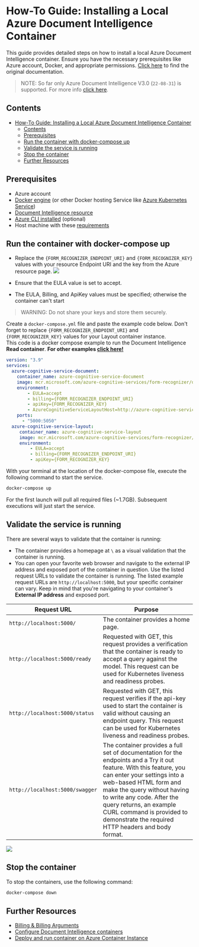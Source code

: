 # How-To Guide: Installing a Local Azure Document Intelligence Container

This guide provides detailed steps on how to install a local Azure Document Intelligence container. Ensure you have the necessary prerequisites like Azure account, Docker, and appropriate permissions. [Click here](https://learn.microsoft.com/en-us/azure/ai-services/document-intelligence/containers/install-run?view=doc-intel-3.0.0&preserve-view=true&tabs=read#billing) to find the original documentation.

> NOTE: So far only Azure Document Intelligence V3.0 (`22-08-31`) is supported. For more info [click here](https://learn.microsoft.com/en-us/azure/ai-services/document-intelligence/containers/install-run?view=doc-intel-4.0.0&preserve-view=true&tabs=read).

## Contents
- [How-To Guide: Installing a Local Azure Document Intelligence Container](#how-to-guide-installing-a-local-azure-document-intelligence-container)
  - [Contents](#contents)
  - [Prerequisites](#prerequisites)
  - [Run the container with docker-compose up](#run-the-container-with-docker-compose-up)
  - [Validate the service is running](#validate-the-service-is-running)
  - [Stop the container](#stop-the-container)
  - [Further Resources](#further-resources)
  
## Prerequisites
- Azure account
- [Docker engine](https://docs.docker.com/engine/) (or other Docker hosting Service like [Azure Kubernetes Service](https://learn.microsoft.com/en-us/azure/aks/?view=doc-intel-3.0.0))
- [Document Intelligence resource](https://portal.azure.com/#create/Microsoft.CognitiveServicesFormRecognizer)
- [Azure CLI installed](https://learn.microsoft.com/en-us/cli/azure/install-azure-cli) (optional)
- Host machine with these [requirements](https://learn.microsoft.com/en-us/azure/ai-services/document-intelligence/containers/install-run?view=doc-intel-3.0.0&preserve-view=true&tabs=read#host-computer-requirements)


## Run the container with docker-compose up
- Replace the `{FORM_RECOGNIZER_ENDPOINT_URI}` and `{FORM_RECOGNIZER_KEY}` values with your resource Endpoint URI and the key from the Azure resource page.
![](https://learn.microsoft.com/en-us/azure/ai-services/document-intelligence/media/containers/keys-and-endpoint.png?view=doc-intel-3.0.0)

- Ensure that the EULA value is set to accept.
- The EULA, Billing, and ApiKey values must be specified; otherwise the container can't start

> WARNING: Do not share your keys and store them securely.

Create a `docker-compose.yml` file and paste the example code below. Don't forget to replace `{FORM_RECOGNIZER_ENDPOINT_URI}` and `{FORM_RECOGNIZER_KEY}` values for your Layout container instance.\
This code is a docker compose example to run the Document Intelligence **Read container**. **For other examples [click here!](https://learn.microsoft.com/en-us/azure/ai-services/document-intelligence/containers/install-run?view=doc-intel-3.0.0&preserve-view=true&tabs=read#run-the-container-with-the-docker-compose-up-command)**
```yml
version: "3.9"
services:
  azure-cognitive-service-document:
    container_name: azure-cognitive-service-document
    image: mcr.microsoft.com/azure-cognitive-services/form-recognizer/document-3.0
    environment:
        - EULA=accept
        - billing={FORM_RECOGNIZER_ENDPOINT_URI}
        - apiKey={FORM_RECOGNIZER_KEY}
        - AzureCognitiveServiceLayoutHost=http://azure-cognitive-service-layout:5000
    ports:
      - "5000:5050"
  azure-cognitive-service-layout:
     container_name: azure-cognitive-service-layout
     image: mcr.microsoft.com/azure-cognitive-services/form-recognizer/layout-3.0
     environment:
         - EULA=accept
         - billing={FORM_RECOGNIZER_ENDPOINT_URI}
         - apiKey={FORM_RECOGNIZER_KEY}
```
With your terminal at the location of the docker-compose file, execute the following command to start the service.
```bash
docker-compose up
```
For the first launch will pull all required files (~1.7GB). Subsequent executions will just start the service.
## Validate the service is running
There are several ways to validate that the container is running:
- The container provides a homepage at `\` as a visual validation that the container is running.
- You can open your favorite web browser and navigate to the external IP address and exposed port of the container in question. Use the listed request URLs to validate the container is running. The listed example request URLs are `http://localhost:5000`, but your specific container can vary. Keep in mind that you're navigating to your container's **External IP address** and exposed port.

| Request URL                        | Purpose                                                                                                                                                                                 |
|------------------------------------|-----------------------------------------------------------------------------------------------------------------------------------------------------------------------------------------|
| `http://localhost:5000/`           | The container provides a home page.                                                                                                                                                     |
| `http://localhost:5000/ready`      | Requested with GET, this request provides a verification that the container is ready to accept a query against the model. This request can be used for Kubernetes liveness and readiness probes. |
| `http://localhost:5000/status`     | Requested with GET, this request verifies if the api-key used to start the container is valid without causing an endpoint query. This request can be used for Kubernetes liveness and readiness probes. |
| `http://localhost:5000/swagger`    | The container provides a full set of documentation for the endpoints and a Try it out feature. With this feature, you can enter your settings into a web-based HTML form and make the query without having to write any code. After the query returns, an example CURL command is provided to demonstrate the required HTTP headers and body format. |

![](https://learn.microsoft.com/en-us/azure/ai-services/document-intelligence/media/containers/container-webpage.png?view=doc-intel-3.0.0)

## Stop the container
To stop the containers, use the following command:
```bash
docker-compose down
```

## Further Resources
- [Billing & Billing Arguments](https://learn.microsoft.com/en-us/azure/ai-services/document-intelligence/containers/install-run?view=doc-intel-3.0.0&preserve-view=true&tabs=read#billing)
- [Configure Document Intelligence containers](https://learn.microsoft.com/en-us/azure/ai-services/document-intelligence/containers/configuration?view=doc-intel-3.0.0)
- [Deploy and run container on Azure Container Instance](https://learn.microsoft.com/en-us/azure/ai-services/containers/azure-container-instance-recipe?view=doc-intel-3.0.0&tabs=portal)